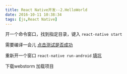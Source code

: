 ```yaml
---
title: React Native开发--2.HelloWorld
date: 2016-10-11 10:38:34
tags: [js,React Native]
---
```

开一个命令窗口，找到指定目录，键入
`react-native start`

需要编译一会儿   [点击测试是否成功](http://localhost:8081/index.android.bundle?platform=android)

重新开一个窗口
`react-native run-android`
[填坑](http://blog.csdn.net/p106786860/article/details/51052299 "error")

下载webstorm 加载项目



